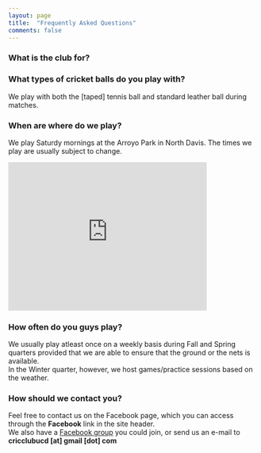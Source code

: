 ```yaml
---
layout: page
title:  "Frequently Asked Questions"
comments: false
---
```


### What is the club for?

### What types of cricket balls do you play with?
We play with both the [taped] tennis ball and standard leather ball during matches.

### When are where do we play?
We play Saturdy mornings at the Arroyo Park in North Davis. The times we play are
usually subject to change.
<iframe src="https://www.google.com/maps/embed?pb=!1m14!1m8!1m3!1d12480.395081074916!2d-121.7743958!3d38.5545381!3m2!1i1024!2i768!4f13.1!3m3!1m2!1s0x0%3A0xc963c030a48f4884!2sArroyo+Park!5e0!3m2!1sen!2sus!4v1551073312623" width="400" height="300" frameborder="0" style="border:0" allowfullscreen></iframe>

### How often do you guys play?
We usually play atleast once on a weekly basis during Fall and Spring quarters
provided that we are able to ensure that the ground or the nets is available. \
In the Winter quarter, however, we host games/practice sessions based on the weather.

### How should we contact you?
Feel free to contact us on the Facebook page, which you can access through the
**Facebook** link in the site header. \
We also have a [Facebook group](https://www.facebook.com/groups/CricketClubAtUCDavis)
you could join, or send us an e-mail to **cricclubucd [at] gmail [dot] com**
